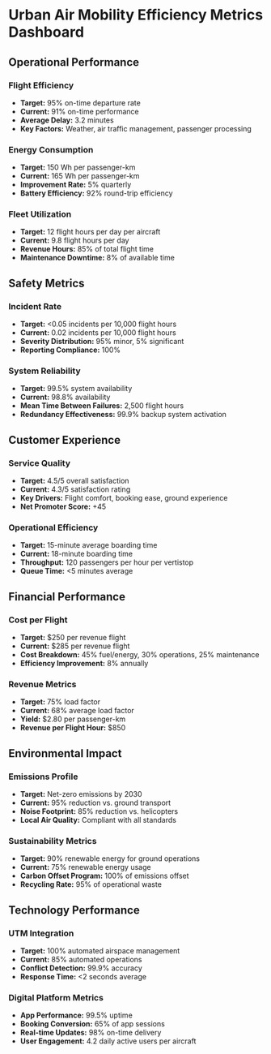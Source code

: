 # Urban Air Mobility Efficiency Metrics Dashboard

## Operational Performance

### Flight Efficiency
- **Target:** 95% on-time departure rate
- **Current:** 91% on-time performance
- **Average Delay:** 3.2 minutes
- **Key Factors:** Weather, air traffic management, passenger processing

### Energy Consumption
- **Target:** 150 Wh per passenger-km
- **Current:** 165 Wh per passenger-km
- **Improvement Rate:** 5% quarterly
- **Battery Efficiency:** 92% round-trip efficiency

### Fleet Utilization
- **Target:** 12 flight hours per day per aircraft
- **Current:** 9.8 flight hours per day
- **Revenue Hours:** 85% of total flight time
- **Maintenance Downtime:** 8% of available time

## Safety Metrics

### Incident Rate
- **Target:** <0.05 incidents per 10,000 flight hours
- **Current:** 0.02 incidents per 10,000 flight hours
- **Severity Distribution:** 95% minor, 5% significant
- **Reporting Compliance:** 100%

### System Reliability
- **Target:** 99.5% system availability
- **Current:** 98.8% availability
- **Mean Time Between Failures:** 2,500 flight hours
- **Redundancy Effectiveness:** 99.9% backup system activation

## Customer Experience

### Service Quality
- **Target:** 4.5/5 overall satisfaction
- **Current:** 4.3/5 satisfaction rating
- **Key Drivers:** Flight comfort, booking ease, ground experience
- **Net Promoter Score:** +45

### Operational Efficiency
- **Target:** 15-minute average boarding time
- **Current:** 18-minute boarding time
- **Throughput:** 120 passengers per hour per vertistop
- **Queue Time:** <5 minutes average

## Financial Performance

### Cost per Flight
- **Target:** $250 per revenue flight
- **Current:** $285 per revenue flight
- **Cost Breakdown:** 45% fuel/energy, 30% operations, 25% maintenance
- **Efficiency Improvement:** 8% annually

### Revenue Metrics
- **Target:** 75% load factor
- **Current:** 68% average load factor
- **Yield:** $2.80 per passenger-km
- **Revenue per Flight Hour:** $850

## Environmental Impact

### Emissions Profile
- **Target:** Net-zero emissions by 2030
- **Current:** 95% reduction vs. ground transport
- **Noise Footprint:** 85% reduction vs. helicopters
- **Local Air Quality:** Compliant with all standards

### Sustainability Metrics
- **Target:** 90% renewable energy for ground operations
- **Current:** 75% renewable energy usage
- **Carbon Offset Program:** 100% of emissions offset
- **Recycling Rate:** 95% of operational waste

## Technology Performance

### UTM Integration
- **Target:** 100% automated airspace management
- **Current:** 85% automated operations
- **Conflict Detection:** 99.9% accuracy
- **Response Time:** <2 seconds average

### Digital Platform Metrics
- **App Performance:** 99.5% uptime
- **Booking Conversion:** 65% of app sessions
- **Real-time Updates:** 98% on-time delivery
- **User Engagement:** 4.2 daily active users per aircraft